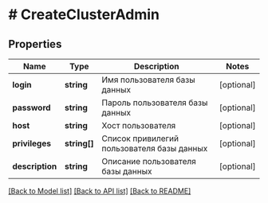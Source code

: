 # # CreateClusterAdmin

## Properties

Name | Type | Description | Notes
------------ | ------------- | ------------- | -------------
**login** | **string** | Имя пользователя базы данных | [optional]
**password** | **string** | Пароль пользователя базы данных | [optional]
**host** | **string** | Хост пользователя | [optional]
**privileges** | **string[]** | Список привилегий пользователя базы данных | [optional]
**description** | **string** | Описание пользователя базы данных | [optional]

[[Back to Model list]](../../README.md#models) [[Back to API list]](../../README.md#endpoints) [[Back to README]](../../README.md)
